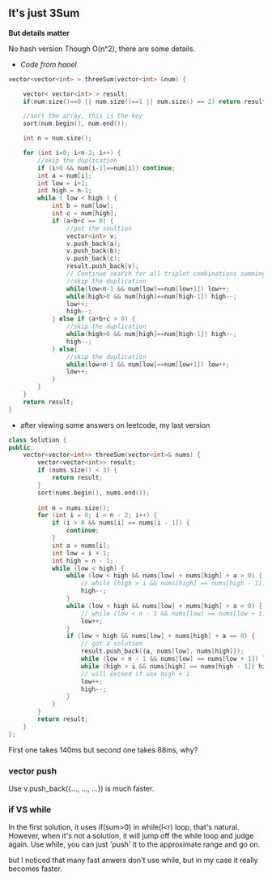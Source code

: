## It's just 3Sum
__But details matter__

No hash version
Though O(n^2), there are some details.

* _Code from haoel_
```C++
vector<vector<int> > threeSum(vector<int> &num) {

    vector< vector<int> > result;
    if(num.size()==0 || num.size()==1 || num.size() == 2) return result;

    //sort the array, this is the key
    sort(num.begin(), num.end());

    int n = num.size();

    for (int i=0; i<n-2; i++) {
        //skip the duplication
        if (i>0 && num[i-1]==num[i]) continue;
        int a = num[i];
        int low = i+1;
        int high = n-1;
        while ( low < high ) {
            int b = num[low];
            int c = num[high];
            if (a+b+c == 0) {
                //got the soultion
                vector<int> v;
                v.push_back(a);
                v.push_back(b);
                v.push_back(c);
                result.push_back(v);
                // Continue search for all triplet combinations summing to zero.
                //skip the duplication
                while(low<n-1 && num[low]==num[low+1]) low++; 
                while(high>0 && num[high]==num[high-1]) high--; 
                low++;
                high--;
            } else if (a+b+c > 0) {
                //skip the duplication
                while(high>0 && num[high]==num[high-1]) high--;
                high--;
            } else{
                //skip the duplication
                while(low<n-1 && num[low]==num[low+1]) low++;
                low++;
            } 
        }
    }
    return result;
}
```

* after viewing some answers on leetcode, my last version
```C++
class Solution {
public:
    vector<vector<int>> threeSum(vector<int>& nums) {
        vector<vector<int>> result;
        if (nums.size() < 3) {
            return result;
        }
        sort(nums.begin(), nums.end());
        
        int n = nums.size();
        for (int i = 0; i < n - 2; i++) {
            if (i > 0 && nums[i] == nums[i - 1]) {
                continue;
            }
            int a = nums[i];
            int low = i + 1;
            int high = n - 1;
            while (low < high) {
                while (low < high && nums[low] + nums[high] + a > 0) {
                    // while (high > i && nums[high] == nums[high - 1]) high--;
                    high--;
                }
                while (low < high && nums[low] + nums[high] + a < 0) {
                    // while (low < n - 1 && nums[low] == nums[low + 1]) low++;
                    low++;
                }
                if (low < high && nums[low] + nums[high] + a == 0) {
                    // got a solution     
                    result.push_back({a, nums[low], nums[high]});
                    while (low < n - 1 && nums[low] == nums[low + 1]) low++;
                    while (high > i && nums[high] == nums[high - 1]) high--;
                    // will exceed if use high + 1
                    low++;
                    high--;
                }
            }
        }
        return result;
    }
};
```

First one takes 140ms but second one takes 88ms, why?

### vector push
Use v.push_back({..., ..., ...}) is much faster.

### if VS while
In the first solution, it uses if(sum>0) in while(l<r) loop, that's natural. 
However, when it's not a solution, it will jump off the while loop and judge again.
Use while, you can just 'push' it to the approximate range and go on.

but I noticed that many fast anwers don't use while, but in my case it really becomes faster.
